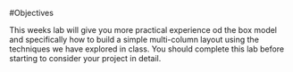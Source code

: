#Objectives

This weeks lab will give you more practical experience od the box model and specifically how to build a simple multi-column layout using the techniques we have explored in class. You should complete this lab before starting to consider your project in detail.